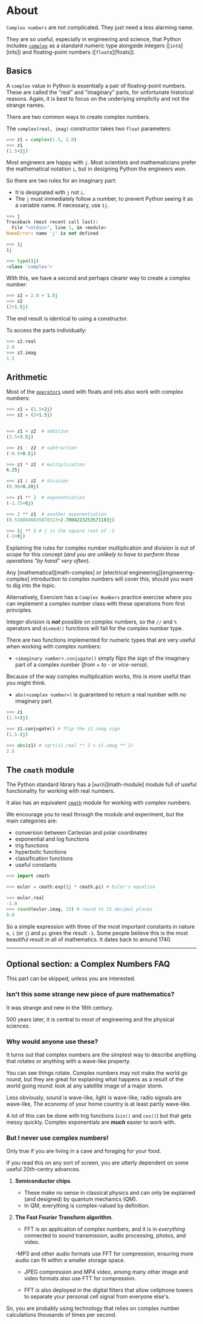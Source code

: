 # About

`Complex numbers` are not complicated.
They just need a less alarming name.

They are so useful, especially in engineering and science, that Python includes [`complex`][complex] as a standard numeric type alongside integers ([`int`s][ints]) and floating-point numbers ([`float`s][floats]).


## Basics

A `complex` value in Python is essentially a pair of floating-point numbers.
These are called the "real" and "imaginary" parts, for unfortunate historical reasons.
Again, it is best to focus on the underlying simplicity and not the strange names.

There are two common ways to create complex numbers.

The `complex(real, imag)` constructor takes two `float` parameters:

```python
>>> z1 = complex(1.5, 2.0)
>>> z1
(1.5+2j)
```

Most engineers are happy with `j`.
Most scientists and mathematicians prefer the mathematical notation `i`, but in designing Python the engineers won.


So there are two rules for an imaginary part:
- It is designated with `j` not `i`.
- The `j` must immediately follow a number, to prevent Python seeing it as a variable name. If necessary, use `1j`.

```python
>>> j
Traceback (most recent call last):
  File "<stdin>", line 1, in <module>
NameError: name 'j' is not defined

>>> 1j
1j

>>> type(1j)
<class 'complex'>
```

With this, we have a second and perhaps clearer way to create a complex number:
```python
>>> z2 = 2.0 + 1.5j
>>> z2
(2+1.5j)
```
The end result is identical to using a constructor.

To access the parts individually:
```python
>>> z2.real
2.0
>>> z2.imag
1.5
```

## Arithmetic

Most of the [`operators`][operators] used with floats and ints also work with complex numbers:


```python
>>> z1 = (1.5+2j)
>>> z2 = (2+1.5j)


>>> z1 + z2  # addition
(3.5+3.5j)

>>> z1 - z2  # subtraction
(-0.5+0.5j)

>>> z1 * z2  # multiplication
6.25j

>>> z1 / z2  # division
(0.96+0.28j)

>>> z1 ** 2  # exponentiation
(-1.75+6j)

>>> 2 ** z1  # another exponentiation
(0.5188946835878313+2.7804223253571183j)

>>> 1j ** 2 # j is the square root of -1
(-1+0j)
```

Explaining the rules for complex number multiplication and division is out of scope for this concept (_and you are unlikely to have to perform those operations "by hand" very often_).

Any [mathematical][math-complex] or [electrical engineering][engineering-complex] introduction to complex numbers will cover this, should you want to dig into the topic.

Alternatively, Exercism has a `Complex Numbers` practice exercise where you can implement a complex number class with these operations from first principles.


Integer division is ___not___ possible on complex numbers, so the `//` and `%` operators and `divmod()` functions will fail for the complex number type.


There are two functions implemented for numeric types that are very useful when working with complex numbers:

- `<imaginary number>.conjugate()` simply flips the sign of the imaginary part of a complex number (_from + to - or vice-versa_).

Because of the way complex multiplication works, this is more useful than you might think.
- `abs(<complex number>)` is guaranteed to return a real number with no imaginary part.


```python
>>> z1
(1.5+2j)

>>> z1.conjugate() # flip the z1.imag sign
(1.5-2j)

>>> abs(z1) # sqrt(z1.real ** 2 + z1.imag ** 2)
2.5
```

## The `cmath` module

The Python standard library has a [`math`][math-module] module full of useful functionality for working with real numbers.

It also has an equivalent [`cmath`][cmath] module for working with complex numbers.


We encourage you to read through the module and experiment, but the main categories are:

- conversion between Cartesian and polar coordinates
- exponential and log functions
- trig functions
- hyperbolic functions
- classification functions
- useful constants

```python
>>> import cmath

>>> euler = cmath.exp(1j * cmath.pi) # Euler's equation

>>> euler.real
-1.0
>>> round(euler.imag, 15) # round to 15 decimal places
0.0
```

So a simple expression with three of the most important constants in nature `e`, `i` (or `j`) and `pi` gives the result `-1`. 
Some people believe this is the most beautiful result in all of mathematics.
It dates back to around 1740.

-----

## Optional section: a Complex Numbers FAQ

This part can be skipped, unless you are interested.

### Isn't this some strange new piece of pure mathematics?

It was strange and new in the 16th century.

500 years later, it is central to most of engineering and the physical sciences.

### Why would anyone use these?

It turns out that complex numbers are the simplest way to describe anything that rotates or anything with a wave-like property.

You can see things rotate.
Complex numbers may not make the world go round, but they are great for explaining what happens as a result of the world going round: look at any satellite image of a major storm.

Less obviously, sound is wave-like, light is wave-like, radio signals are wave-like, The economy of your home country is at least partly wave-like.

A lot of this can be done with trig functions (`sin()` and `cos()`) but that gets messy quickly.
Complex exponentials are ___much___ easier to work with.

### But I never use complex numbers!

Only true if you are living in a cave and foraging for your food.

If you read this on any sort of screen, you are utterly dependent on some useful 20th-centry advances.

1. __Semiconductor chips__. 
    - These make no sense in classical physics and can only be explained (and designed) by quantum mechanics (QM).
    - In QM, everything is complex-valued by definition.
2. __The Fast Fourier Transform algorithm__. 
    - FFT is an application of complex numbers, and it is in _everything_ connected to sound transmission, audio processing, photos, and video.

    -MP3 and other audio formats use FFT for compression, ensuring more audio can fit within a smaller storage space. 
    - JPEG compression and MP4 video, among many other image and video formats also use FTT for compression.

    - FFT is also deployed in the digital filters that allow cellphone towers to separate your personal cell signal from everyone else's.


So, you are probably using technology that relies on complex number calculations thousands of times per second.


[complex]: https://docs.python.org/3/library/functions.html#complex
[cmath]: https://docs.python.org/3/library/cmath.html
[operators]: https://docs.python.org/3/library/stdtypes.html#numeric-types-int-float-complex
